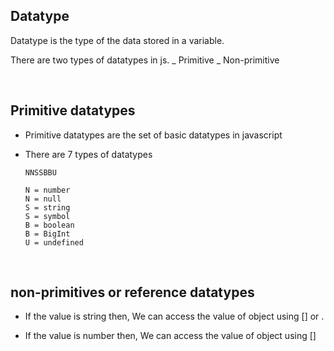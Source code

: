 ## Datatype

Datatype is the type of the data stored in a variable.

There are two types of datatypes in js.
_ Primitive
_ Non-primitive

&nbsp;

## Primitive datatypes

- Primitive datatypes are the set of basic datatypes in javascript
- There are 7 types of datatypes

  ```
  NNSSBBU

  N = number
  N = null
  S = string
  S = symbol
  B = boolean
  B = BigInt
  U = undefined
  ```

&nbsp;

## non-primitives or reference datatypes

- If the value is string then, We can access the value of object using [] or .

* If the value is number then, We can access the value of object using []
